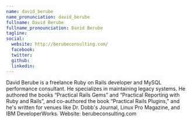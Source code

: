 ```yaml
---
name: david_berube
name_pronunciation: david_berube
fullname: David Berube
fullname_pronounciation: David Berube
tagline: 
social:
  website: http://berubeconsulting.com/
  facebook:
  twitter:
  github: 
  linkedin:
---
```


David Berube is a freelance Ruby on Rails developer and MySQL performance consultant. He specializes in maintaining legacy systems. He authored the books “Practical Rails Gems” and “Practical Reporting with Ruby and Rails”, and co-authored the book “Practical Rails Plugins," and he's written for venues like Dr. Dobb's Journal, Linux Pro Magazine, and IBM DeveloperWorks. Website: berubeconsulting.com